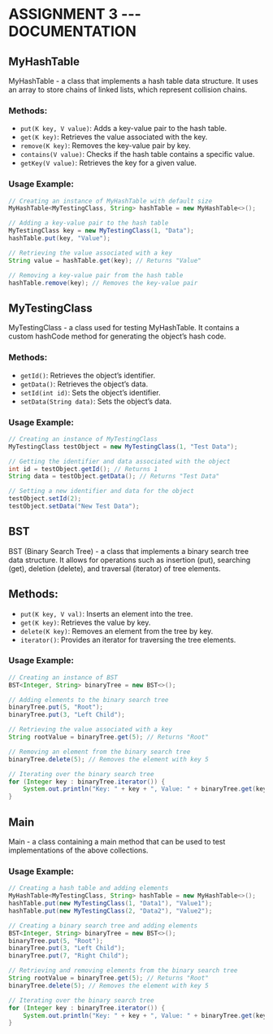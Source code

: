 # ASSIGNMENT 3 --- DOCUMENTATION



## MyHashTable

MyHashTable - a class that implements a hash table data structure. It uses an array to store chains of linked lists, which represent collision chains.

### Methods:
- `put(K key, V value)`: Adds a key-value pair to the hash table.
- `get(K key)`: Retrieves the value associated with the key.
- `remove(K key)`: Removes the key-value pair by key.
- `contains(V value)`: Checks if the hash table contains a specific value.
- `getKey(V value)`: Retrieves the key for a given value.

### Usage Example:
```java
// Creating an instance of MyHashTable with default size
MyHashTable<MyTestingClass, String> hashTable = new MyHashTable<>();

// Adding a key-value pair to the hash table
MyTestingClass key = new MyTestingClass(1, "Data");
hashTable.put(key, "Value");

// Retrieving the value associated with a key
String value = hashTable.get(key); // Returns "Value"

// Removing a key-value pair from the hash table
hashTable.remove(key); // Removes the key-value pair
```


## MyTestingClass

MyTestingClass - a class used for testing MyHashTable. It contains a custom hashCode method for generating the object’s hash code.

### Methods:
- `getId()`: Retrieves the object’s identifier.
- `getData()`: Retrieves the object’s data.
- `setId(int id)`: Sets the object’s identifier.
- `setData(String data)`: Sets the object’s data.

### Usage Example:
```java
// Creating an instance of MyTestingClass
MyTestingClass testObject = new MyTestingClass(1, "Test Data");

// Getting the identifier and data associated with the object
int id = testObject.getId(); // Returns 1
String data = testObject.getData(); // Returns "Test Data"

// Setting a new identifier and data for the object
testObject.setId(2);
testObject.setData("New Test Data");
```


## BST

BST (Binary Search Tree) - a class that implements a binary search tree data structure. It allows for operations such as insertion (put), searching (get), deletion (delete), and traversal (iterator) of tree elements.

## Methods:
- `put(K key, V val)`: Inserts an element into the tree.
- `get(K key)`: Retrieves the value by key.
- `delete(K key)`: Removes an element from the tree by key.
- `iterator()`: Provides an iterator for traversing the tree elements.

### Usage Example:
```java
// Creating an instance of BST
BST<Integer, String> binaryTree = new BST<>();

// Adding elements to the binary search tree
binaryTree.put(5, "Root");
binaryTree.put(3, "Left Child");

// Retrieving the value associated with a key
String rootValue = binaryTree.get(5); // Returns "Root"

// Removing an element from the binary search tree
binaryTree.delete(5); // Removes the element with key 5

// Iterating over the binary search tree
for (Integer key : binaryTree.iterator()) {
    System.out.println("Key: " + key + ", Value: " + binaryTree.get(key));
}
```


## Main

Main - a class containing a main method that can be used to test implementations of the above collections.

### Usage Example:
```java
// Creating a hash table and adding elements
MyHashTable<MyTestingClass, String> hashTable = new MyHashTable<>();
hashTable.put(new MyTestingClass(1, "Data1"), "Value1");
hashTable.put(new MyTestingClass(2, "Data2"), "Value2");

// Creating a binary search tree and adding elements
BST<Integer, String> binaryTree = new BST<>();
binaryTree.put(5, "Root");
binaryTree.put(3, "Left Child");
binaryTree.put(7, "Right Child");

// Retrieving and removing elements from the binary search tree
String rootValue = binaryTree.get(5); // Returns "Root"
binaryTree.delete(5); // Removes the element with key 5

// Iterating over the binary search tree
for (Integer key : binaryTree.iterator()) {
    System.out.println("Key: " + key + ", Value: " + binaryTree.get(key));
}
